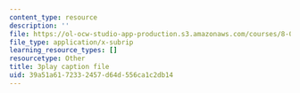```yaml
---
content_type: resource
description: ''
file: https://ol-ocw-studio-app-production.s3.amazonaws.com/courses/8-01sc-classical-mechanics-fall-2016/39a51a6172332457d64d556ca1c2db14_B6a9FaYI730.srt
file_type: application/x-subrip
learning_resource_types: []
resourcetype: Other
title: 3play caption file
uid: 39a51a61-7233-2457-d64d-556ca1c2db14
---
```

